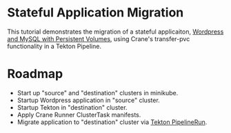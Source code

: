 Stateful Application Migration
==============================

This tutorial demonstrates the migration of a stateful applicaiton,
[Wordpress and MySQL with Persistent
Volumes](https://kubernetes.io/docs/tutorials/stateful-application/mysql-wordpress-persistent-volume/),
using Crane's transfer-pvc functionality in a Tekton Pipeline.

# Roadmap

* Start up "source" and "destination" clusters in minikube.
* Startup Wordpress application in "source" cluster.
* Startup Tekton in "destination" cluster.
* Apply Crane Runner ClusterTask manifests.
* Migrate application to "destination" cluster via
    [Tekton PipelineRun](https://tekton.dev/docs/pipelines/pipelineruns/).
